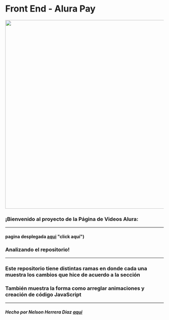 # Front End -  Alura Pay

<p align="center" >
     <img width="600" heigth="600" src="https://nelsonherrera2024.github.io/AluraPlay/">
</p>


### ¡Bienvenido al proyecto de la Página de Videos Alura:
---

#### pagina desplegada [aqui](https://nelsonherrera2024.github.io/AluraPlay/) "click aquí")

### Analizando el repositorio!
---
### Este repositorio tiene distintas ramas en donde cada una muestra los cambios que hice de acuerdo a la sección
### También muestra la forma como arreglar animaciones y creación de código JavaScript 
---
##### Hecho por Nelson Herrera Diaz [aqui](https://github.com/Nelsonherrera2024 "click aquí")
